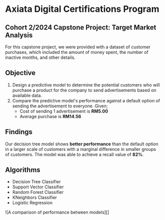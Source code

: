 # Axiata Digital Certifications Program 
## Cohort 2/2024 Capstone Project: Target Market Analysis

For this capstone project, we were provided with a dataset of customer purchases, which included the amount of money spent, the number of inactive months, and other details.

## Objective
1. Design a predictive model to determine the potential customers who will purchase a product for the company to send advertisements based on available data.
2. Compare the predictive model's performance against a default option of sending the advertisement to everyone. Given;
   - Cost of sending 1 advertisement is **RM5.00**
   - Average purchase is **RM14.56**

## Findings
Our decision tree model shows **better performance** than the default option in a larger scale of customers with a marginal difference in smaller groups of customers. The model was able to achieve a recall value of **82%**.

## Algorithms
- Decision Tree Classifier
- Support Vector Classifier
- Random Forest Classifier
- KNeighbors Classifier
- Logistic Regression

![A comparison of performance between models][]
